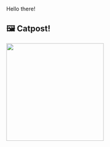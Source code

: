 Hello there!



## 🖼️ Catpost!

<sub>
    <img src="https://cdn2.thecatapi.com/images/e0h.jpg" height="256">
</sub>

